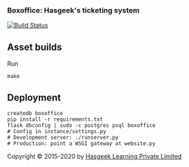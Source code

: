 ### Boxoffice: Hasgeek's ticketing system

[![Build Status](https://travis-ci.org/hasgeek/boxoffice.svg?branch=v0.2)](https://travis-ci.org/hasgeek/boxoffice)

## Asset builds

Run

```
make
```

## Deployment

```
createdb boxoffice
pip install -r requirements.txt
flask dbconfig | sudo -c postgres psql boxoffice
# Config in instance/settings.py
# Development server: ./runserver.py
# Production: point a WSGI gateway at website.py
```

Copyright © 2015-2020 by [Hasgeek Learning Private Limited](https://hasgeek.com/about)
